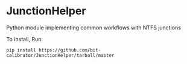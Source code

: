 JunctionHelper
==============

Python module implementing common workflows with NTFS junctions

To Install, Run: 

	pip install https://github.com/bit-calibrator/JunctionHelper/tarball/master
